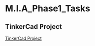# M.I.A_Phase1_Tasks
## TinkerCad Project

[TinkerCad Project](https://www.tinkercad.com/things/dvs2kVSkK9L)
